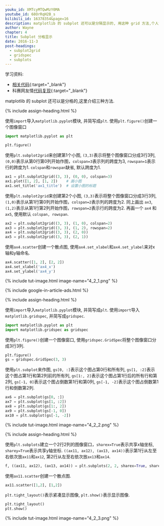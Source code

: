 ```yaml
---
youku_id: XMTcyMTQwMzY0MA
youtube_id: 68OrRqH2B_s
bilibili_id: 16378354&page=16
description: matplotlib 的 subplot 还可以是分隔显示的, 用这种 grid 方法,个人觉得比之前那种方法要方便.
author: Wayne
chapter: 4
title: Subplot 分格显示
date: 2016-11-3
post-headings:
  - subplot2grid
  - gridspec
  - subplots
---
```


学习资料:
  * [相关代码](https://github.com/MorvanZhou/tutorials/blob/master/matplotlibTUT/plt16_grid_subplot.py){:target="_blank"}
  * 科赛网友情[代码复现](https://www.kesci.com/home/project/share/16a48850e120b2fb){:target="_blank"}
  
matplotlib 的 subplot 还可以是分格的,这里介绍三种方法.


{% include assign-heading.html %}

使用`import`导入`matplotlib.pyplot`模块, 并简写成`plt`. 使用`plt.figure()`创建一个图像窗口

```python
import matplotlib.pyplot as plt

plt.figure()
```

使用`plt.subplot2grid`来创建第1个小图, `(3,3)`表示将整个图像窗口分成3行3列, `(0,0)`表示从第0行第0列开始作图，`colspan=3`表示列的跨度为3, `rowspan=1`表示行的跨度为1. 
`colspan`和`rowspan`缺省, 默认跨度为1. 

```python
ax1 = plt.subplot2grid((3, 3), (0, 0), colspan=3)
ax1.plot([1, 2], [1, 2])    # 画小图
ax1.set_title('ax1_title')  # 设置小图的标题
```

使用`plt.subplot2grid`来创建第2个小图, `(3,3)`表示将整个图像窗口分成3行3列, `(1,0)`表示从第1行第0列开始作图，`colspan=2`表示列的跨度为2.
同上画出 `ax3`, `(1,2)`表示从第1行第2列开始作图，`rowspan=2`表示行的跨度为2. 再画一个 `ax4` 和 `ax5`, 使用默认 `colspan, rowspan`.

```python
ax2 = plt.subplot2grid((3, 3), (1, 0), colspan=2)
ax3 = plt.subplot2grid((3, 3), (1, 2), rowspan=2)
ax4 = plt.subplot2grid((3, 3), (2, 0))
ax5 = plt.subplot2grid((3, 3), (2, 1))
```

使用`ax4.scatter`创建一个散点图, 使用`ax4.set_xlabel`和`ax4.set_ylabel`来对x轴和y轴命名.

```python
ax4.scatter([1, 2], [2, 2])
ax4.set_xlabel('ax4_x')
ax4.set_ylabel('ax4_y')
```

{% include tut-image.html image-name="4_2_1.png" %}

{% include google-in-article-ads.html %}

{% include assign-heading.html %}

使用`import`导入`matplotlib.pyplot`模块, 并简写成`plt`.
使用`import`导入`matplotlib.gridspec`, 并简写成`gridspec`.

```python
import matplotlib.pyplot as plt
import matplotlib.gridspec as gridspec
```

使用`plt.figure()`创建一个图像窗口, 使用`gridspec.GridSpec`将整个图像窗口分成3行3列. 

```python
plt.figure()
gs = gridspec.GridSpec(3, 3)
```

使用`plt.subplot`来作图, `gs[0, :]`表示这个图占第0行和所有列, `gs[1, :2]`表示这个图占第1行和第2列前的所有列, 
`gs[1:, 2]`表示这个图占第1行后的所有行和第2列, `gs[-1, 0]`表示这个图占倒数第1行和第0列, `gs[-1, -2]`表示这个图占倒数第1行和倒数第2列. 

```python
ax6 = plt.subplot(gs[0, :])
ax7 = plt.subplot(gs[1, :2])
ax8 = plt.subplot(gs[1:, 2])
ax9 = plt.subplot(gs[-1, 0])
ax10 = plt.subplot(gs[-1, -2])
```

{% include tut-image.html image-name="4_2_2.png" %}

{% include assign-heading.html %}

使用`plt.subplots`建立一个2行2列的图像窗口，`sharex=True`表示共享x轴坐标, `sharey=True`表示共享y轴坐标. 
`((ax11, ax12), (ax13, ax14))`表示第1行从左至右依次放`ax11`和`ax12`, 第2行从左至右依次放`ax13`和`ax14`. 

```python
f, ((ax11, ax12), (ax13, ax14)) = plt.subplots(2, 2, sharex=True, sharey=True)
```

使用`ax11.scatter`创建一个散点图. 

```python
ax11.scatter([1,2], [1,2])
```

`plt.tight_layout()`表示紧凑显示图像, `plt.show()`表示显示图像. 

```python
plt.tight_layout()
plt.show()
```

{% include tut-image.html image-name="4_2_3.png" %}

